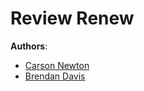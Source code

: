 # Review Renew

**Authors**:
- [Carson Newton](http://carson.newton.me)
- [Brendan Davis](https://github.com/Tsarcastic)
